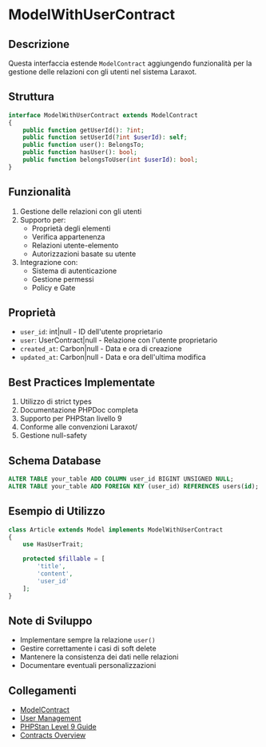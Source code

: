 # ModelWithUserContract

## Descrizione
Questa interfaccia estende `ModelContract` aggiungendo funzionalità per la gestione delle relazioni con gli utenti nel sistema Laraxot.

## Struttura
```php
interface ModelWithUserContract extends ModelContract
{
    public function getUserId(): ?int;
    public function setUserId(?int $userId): self;
    public function user(): BelongsTo;
    public function hasUser(): bool;
    public function belongsToUser(int $userId): bool;
}
```

## Funzionalità
1. Gestione delle relazioni con gli utenti
2. Supporto per:
   - Proprietà degli elementi
   - Verifica appartenenza
   - Relazioni utente-elemento
   - Autorizzazioni basate su utente
3. Integrazione con:
   - Sistema di autenticazione
   - Gestione permessi
   - Policy e Gate

## Proprietà
- `user_id`: int|null - ID dell'utente proprietario
- `user`: UserContract|null - Relazione con l'utente proprietario
- `created_at`: Carbon|null - Data e ora di creazione
- `updated_at`: Carbon|null - Data e ora dell'ultima modifica

## Best Practices Implementate
1. Utilizzo di strict types
2. Documentazione PHPDoc completa
3. Supporto per PHPStan livello 9
4. Conforme alle convenzioni Laraxot/<nome progetto>
5. Gestione null-safety

## Schema Database
```sql
ALTER TABLE your_table ADD COLUMN user_id BIGINT UNSIGNED NULL;
ALTER TABLE your_table ADD FOREIGN KEY (user_id) REFERENCES users(id);
```

## Esempio di Utilizzo
```php
class Article extends Model implements ModelWithUserContract
{
    use HasUserTrait;

    protected $fillable = [
        'title',
        'content',
        'user_id'
    ];
}
```

## Note di Sviluppo
- Implementare sempre la relazione `user()`
- Gestire correttamente i casi di soft delete
- Mantenere la consistenza dei dati nelle relazioni
- Documentare eventuali personalizzazioni

## Collegamenti
- [ModelContract](model-contract.md)
- [User Management](../features/USER-MANAGEMENT.md)
- [PHPStan Level 9 Guide](../PHPSTAN-LEVEL9-GUIDE.md)
- [Contracts Overview](./README.md) 